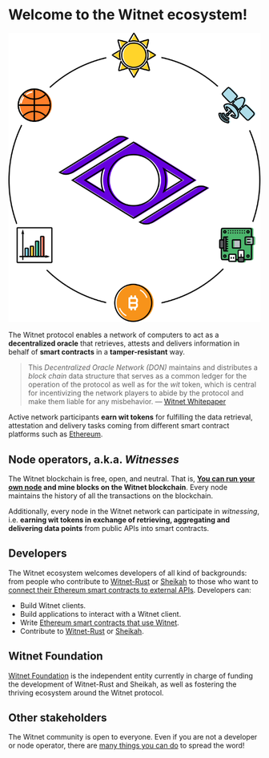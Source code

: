 # Welcome to the Witnet ecosystem!

![alt medium |>][apis-illustration]

The Witnet protocol enables a network of computers to act as a
**decentralized oracle** that retrieves, attests and delivers
information in behalf of **smart contracts** in a **tamper-resistant**
way.

> This _Decentralized Oracle Network (DON)_ maintains and distributes a
> _block chain_ data structure that serves as a common ledger for the
> operation of the protocol as well as for the _wit_ token, which is
> central for incentivizing the network players to abide by the protocol
> and make them liable for any misbehavior. —
> [Witnet Whitepaper][whitepaper]

Active network participants **earn wit tokens** for fulfilling the data
retrieval, attestation and delivery tasks coming from different smart
contract platforms such as [Ethereum][ethereum].

## Node operators, a.k.a. *Witnesses*
The Witnet blockchain is free, open, and neutral. That is,
**[You can run your own node][run-a-node] and mine blocks on the Witnet
blockchain**. Every node maintains the history of all the transactions
on the blockchain.

Additionally, every node in the Witnet network can participate in
*witnessing*, i.e. **earning wit tokens in exchange of retrieving,
aggregating and delivering data points** from public APIs into smart
contracts.

## Developers

The Witnet ecosystem welcomes developers of all kind of backgrounds:
from people who contribute to [Witnet-Rust] or [Sheikah] to those who
want to
[connect their Ethereum smart contracts to external APIs][ethereum].
Developers can:

- Build Witnet clients.
- Build applications to interact with a Witnet client.
- Write [Ethereum smart contracts that use Witnet][ethereum].
- Contribute to [Witnet-Rust] or [Sheikah].

## Witnet Foundation

[Witnet Foundation][foundation] is the independent entity currently in
charge of funding the development of Witnet-Rust and Sheikah, as well
as fostering the thriving ecosystem around the Witnet protocol.

## Other stakeholders
The Witnet community is open to everyone. Even if you are not a
developer or node operator, there are
[many things you can do][contributing] to spread the word!

[apis-illustration]: assets/images/APIs.svg
[ethereum]: try/use-from-ethereum.md
[foundation]: https://witnet.foundation
[whitepaper]: https://witnet.io/static/witnet-whitepaper.pdf
[run-a-node]: try/run-a-node.md
[contributing]: community/contributing.md
[Witnet-Rust]: https://github.com/witnet/witnet-rust
[Sheikah]: https://github.com/witnet/sheikah
